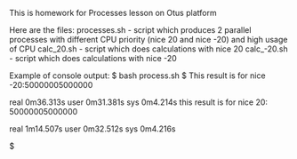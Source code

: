This is homework for Processes lesson on Otus platform

Here are the files: 
processes.sh - script which produces 2 parallel processes with different CPU priority (nice 20 and nice -20) and high usage of CPU 
calc_20.sh - script which does calculations with nice 20 
calc_-20.sh - script which does calculations with nice -20 

Example of console output:
$ bash process.sh
$ This result is for nice -20:50000005000000

real    0m36.313s
user    0m31.381s
sys     0m4.214s
this result is for nice 20: 50000005000000

real    1m14.507s
user    0m32.512s
sys     0m4.216s

$
